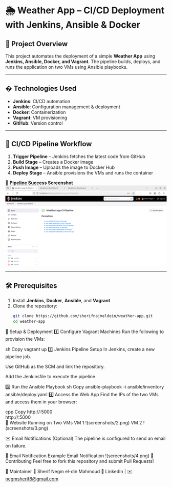 # 🌦️ Weather App – CI/CD Deployment with Jenkins, Ansible & Docker  

## 📌 Project Overview  
This project automates the deployment of a simple **Weather App** using **Jenkins, Ansible, Docker, and Vagrant**. The pipeline builds, deploys, and runs the application on two VMs using Ansible playbooks.  

---

## � Technologies Used  

- **Jenkins**: CI/CD automation  
- **Ansible**: Configuration management & deployment  
- **Docker**: Containerization  
- **Vagrant**: VM provisioning  
- **GitHub**: Version control  

---

## 📜 CI/CD Pipeline Workflow  

1. **Trigger Pipeline** – Jenkins fetches the latest code from GitHub  
2. **Build Stage** – Creates a Docker image  
3. **Push Image** – Uploads the image to Docker Hub  
4. **Deploy Stage** – Ansible provisions the VMs and runs the container  

📸 **Pipeline Success Screenshot**  
![Pipeline Success](screenshots/1.png)  

---

## 🛠️ Prerequisites  

1. Install **Jenkins**, **Docker**, **Ansible**, and **Vagrant**  
2. Clone the repository:  
   ```sh
   git clone https://github.com/sherifnajmeldein/weather-app.git
   cd weather-app
🔧 Setup & Deployment
1️⃣ Configure Vagrant Machines
Run the following to provision the VMs:

sh
Copy
vagrant up
2️⃣ Jenkins Pipeline Setup
In Jenkins, create a new pipeline job.

Use GitHub as the SCM and link the repository.

Add the Jenkinsfile to execute the pipeline.

3️⃣ Run the Ansible Playbook
sh
Copy
ansible-playbook -i ansible/inventory ansible/deploy.yaml
4️⃣ Access the Web App
Find the IPs of the two VMs and access them in your browser:

cpp
Copy
http://<vm1-ip>:5000  
http://<vm2-ip>:5000  
📸 Website Running on Two VMs
VM 1 !(screenshots/2.png) 
VM 2 !(screenshots/3.png) 

✉️ Email Notifications (Optional)
The pipeline is configured to send an email on failure.

📸 Email Notification Example
Email Notification
!(screenshots/4.png) 
🤝 Contributing
Feel free to fork this repository and submit Pull Requests!

📌 Maintainer
👤 Sherif Negm el-din Mahmoud
🔗 LinkedIn | ✉️ negmsherif8@gmail.com
